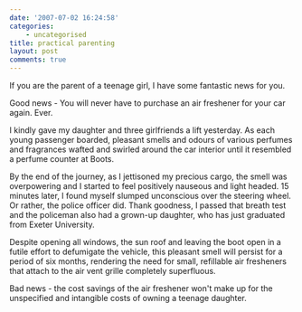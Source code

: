 ```yaml
---
date: '2007-07-02 16:24:58'
categories:
    - uncategorised
title: practical parenting
layout: post
comments: true
---
```

If you are the parent of a teenage girl, I have some fantastic news for
you.

Good news - You will never have to purchase an air freshener for your
car again. Ever.

I kindly gave my daughter and three girlfriends a lift yesterday. As
each young passenger boarded, pleasant smells and odours of various
perfumes and fragrances wafted and swirled around the car interior until
it resembled a perfume counter at Boots.

By the end of the journey, as I jettisoned my precious cargo, the smell
was overpowering and I started to feel positively nauseous and light
headed. 15 minutes later, I found myself slumped unconscious over the
steering wheel. Or rather, the police officer did. Thank goodness, I
passed that breath test and the policeman also had a grown-up daughter,
who has just graduated from Exeter University.

Despite opening all windows, the sun roof and leaving the boot open in a
futile effort to defumigate the vehicle, this pleasant smell will
persist for a period of six months, rendering the need for small,
refillable air fresheners that attach to the air vent grille completely
superfluous.

Bad news - the cost savings of the air freshener won't make up for the
unspecified and intangible costs of owning a teenage daughter.
